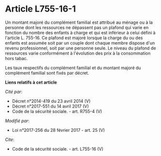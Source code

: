 # Article L755-16-1

Un montant majoré du complément familial est attribué au ménage ou à la personne dont les ressources ne dépassent pas un
plafond qui varie en fonction du nombre des enfants à charge et qui est inférieur à celui défini à l'article L. 755-16. Ce
plafond est majoré lorsque la charge du ou des enfants est assumée soit par un couple dont chaque membre dispose d'un revenu
professionnel, soit par une personne seule. Le niveau du plafond de ressources varie conformément à l'évolution des prix à la
consommation hors tabac. 

Les taux respectifs du complément familial et du montant majoré du complément familial sont fixés par décret.

**Liens relatifs à cet article**

_Cité par_:

  - Décret n°2014-419 du 23 avril 2014 (V)
  - Décret n°2017-551 du 14 avril 2017 (V)
  - Code de la sécurité sociale. - art. R755-4 (V)

_Modifié par_:

  - Loi n°2017-256 du 28 février 2017 - art. 25 (V)

_Cite_:

  - Code de la sécurité sociale. - art. L755-16 (V)
